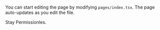 You can start editing the page by modifying `pages/index.tsx`. The page auto-updates as you edit the file.

Stay Permissionles.
